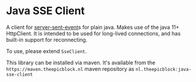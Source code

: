 # Java SSE Client
A client for [server-sent-event](https://developer.mozilla.org/en-US/docs/Web/API/Server-sent_events/Using_server-sent_events)s
for plain java. Makes use of the java 11+ HttpClient. It is intended to be used for long-lived connections,
and has built-in support for reconnecting.

To use, please extend `SseClient`.

This library can be installed via maven. It's available from the `https://maven.theepicblock.nl` maven repository as
`nl.theepicblock:java-sse-client`
